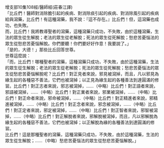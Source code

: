 增支部10集108經/醫師經(莊春江譯)  
「比丘們！醫師對消除膽引起的疾病、對消除痰引起的疾病、對消除風引起的疾病給與瀉藥，比丘們！有這種瀉藥，我不說：『這不存在。』比丘們！但，這瀉藥也成功，也失敗。  
而，比丘們！我將教導聖者的瀉藥，這種瀉藥只成功，不失敗，由於這種瀉藥，生法的眾生從生解脫；老法的眾生從老解脫；死法的眾生從死解脫；愁悲苦憂惱法的眾生從愁悲苦憂惱解脫。你們要聽！你們要好好作意！我要說了。」  
「是的，大德！」那些比丘回答世尊。  
世尊這麼說：  
「而，比丘們！哪種聖者的瀉藥，這種瀉藥只成功，不失敗，由於這種瀉藥，生法的眾生從生解脫；老法的眾生從老解脫；死法的眾生從死解脫；愁悲苦憂惱法的眾生從愁悲苦憂惱解脫呢？比丘們！對正見者來說，邪見被瀉掉，而且，凡以邪見為緣生起的各種惡不善法，它們也被瀉掉；以正見為緣生起的各種善法到達圓滿的修習。比丘們！對正志者來說，邪志被瀉掉，……（中略）比丘們！對正語者來說，邪語被瀉掉，……（中略）比丘們！對正業者來說，邪業被瀉掉，……（中略）比丘們！對正命者來說，邪命被瀉掉，……（中略）比丘們！對正精進者來說，邪精進被瀉掉，……（中略）比丘們！對正念者來說，邪念被瀉掉，……（中略）比丘們！對正定者來說，邪定被瀉掉，……（中略）比丘們！對正智者來說，邪智被瀉掉，……（中略）比丘們！對正解脫者來說，邪解脫被瀉掉，而且，凡以邪解脫為緣生起的各種惡不善法，它們也被瀉掉；以正解脫為緣的各種善法到達圓滿的修習。  
比丘們！這是那種聖者的瀉藥，這種瀉藥只成功，不失敗，由於這種瀉藥，生法的眾生從生解脫；……（中略）愁悲苦憂惱法的眾生從愁悲苦憂惱解脫。」  
  
  
